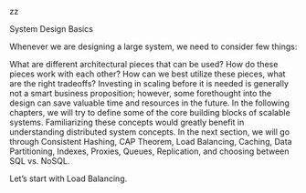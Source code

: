 zz

System Design Basics

Whenever we are designing a large system, we need to consider few things:

What are different architectural pieces that can be used?
How do these pieces work with each other?
How can we best utilize these pieces, what are the right tradeoffs?
Investing in scaling before it is needed is generally not a smart business proposition; however, some forethought into the design can save valuable time and resources in the future. In the following chapters, we will try to define some of the core building blocks of scalable systems. Familiarizing these concepts would greatly benefit in understanding distributed system concepts. In the next section, we will go through Consistent Hashing, CAP Theorem, Load Balancing, Caching, Data Partitioning, Indexes, Proxies, Queues, Replication, and choosing between SQL vs. NoSQL.

Let’s start with Load Balancing.

